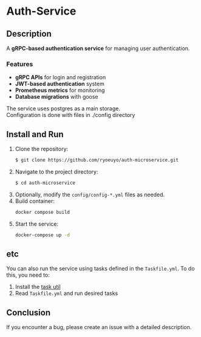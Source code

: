 # Auth-Service

## Description
A **gRPC-based authentication service** for managing user authentication.

### Features
- **gRPC APIs** for login and registration
- **JWT-based authentication** system
- **Prometheus metrics** for monitoring
- **Database migrations** with goose


The service uses postgres as a main storage.<br>
Configuration is done with files in ./config directory

## Install and Run

1. Clone the repository:
    ```bash
   $ git clone https://github.com/ryoeuyo/auth-microservice.git
   ```
2. Navigate to the project directory:
   ```bash
   $ cd auth-microservice
   ```
3. Optionally, modify the `config/config-*.yml` files as needed.
4. Build container:
   ```bash 
   docker compose build
   ```
5. Start the service:
   ```bash 
   docker-compose up -d
   ```

## etc
You can also run the service using tasks defined in the `Taskfile.yml`. To do this, you need to:
1. Install the <a href="https://taskfile.dev/installation/">task util</a>
2. Read `Taskfile.yml` and run desired tasks

## Conclusion
If you encounter a bug, please create an issue with a detailed description.

